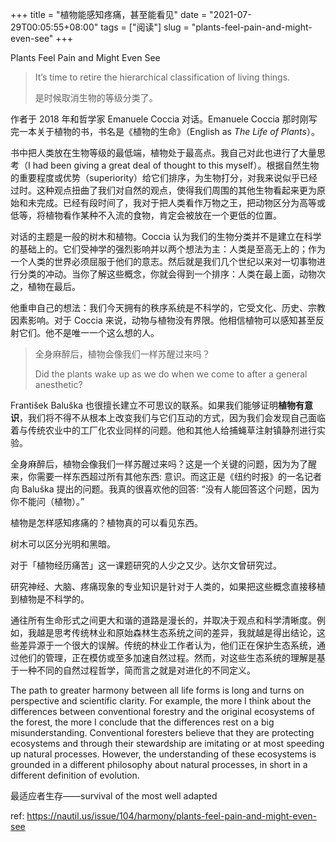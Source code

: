 +++
title = "植物能感知疼痛，甚至能看见"
date = "2021-07-29T00:05:55+08:00"
tags = ["阅读"]
slug = "plants-feel-pain-and-might-even-see"
+++

Plants Feel Pain and Might Even See

> It’s time to retire the hierarchical classification of living things.
>
> 是时候取消生物的等级分类了。

作者于 2018 年和哲学家 Emanuele Coccia 对话。Emanuele Coccia 那时刚写完一本关于植物的书，书名是《植物的生命》（English as _The Life of Plants_）。

书中把人类放在生物等级的最低端，植物处于最高点。我自己对此也进行了大量思考（I had been giving a great deal of thought to this myself）。根据自然生物的重要程度或优势（superiority）给它们排序，为生物打分，对我来说似乎已经过时。这种观点扭曲了我们对自然的观点，使得我们周围的其他生物看起来更为原始和未完成。已经有段时间了，我对于把人类看作万物之王，把动物区分为高等或低等，将植物看作某种不入流的食物，肯定会被放在一个更低的位置。

对话的主题是一般的树木和植物。Coccia 认为我们的生物分类并不是建立在科学的基础上的。它们受神学的强烈影响并以两个想法为主：人类是至高无上的；作为一个人类的世界必须屈服于他们的意志。然后就是我们几个世纪以来对一切事物进行分类的冲动。当你了解这些概念，你就会得到一个排序：人类在最上面，动物次之，植物在最后。

他重申自己的想法：我们今天拥有的秩序系统是不科学的，它受文化、历史、宗教因素影响。对于 Coccia 来说，动物与植物没有界限。他相信植物可以感知甚至反射它们。他不是唯一一个这么想的人。

> 全身麻醉后，植物会像我们一样苏醒过来吗？
>
> Did the plants wake up as we do when we come to after a general anesthetic?

František Baluška 也很擅长建立不可思议的联系。如果我们能够证明**植物有意识**，我们将不得不从根本上改变我们与它们互动的方式，因为我们会发现自己面临着与传统农业中的工厂化农业同样的问题。他和其他人给捕蝇草注射镇静剂进行实验。

全身麻醉后，植物会像我们一样苏醒过来吗？这是一个关键的问题，因为为了醒来，你需要一样东西超过所有其他东西: 意识。而这正是《纽约时报》的一名记者向 Baluška 提出的问题。我真的很喜欢他的回答: “没有人能回答这个问题，因为你不能问（植物）。”

植物是怎样感知疼痛的？植物真的可以看见东西。

树木可以区分光明和黑暗。

对于「植物经历痛苦」这一课题研究的人少之又少。达尔文曾研究过。

研究神经、大脑、疼痛现象的专业知识是针对于人类的，如果把这些概念直接移植到植物是不科学的。

通往所有生命形式之间更大和谐的道路是漫长的，并取决于观点和科学清晰度。例如，我越是思考传统林业和原始森林生态系统之间的差异，我就越是得出结论，这些差异源于一个很大的误解。传统的林业工作者认为，他们正在保护生态系统，通过他们的管理，正在模仿或至多加速自然过程。然而，对这些生态系统的理解是基于一种不同的自然过程哲学，简而言之就是对进化的不同定义。

The path to greater harmony between all life forms is long and turns on perspective and scientific clarity. For example, the more I think about the differences between conventional forestry and the original ecosystems of the forest, the more I conclude that the differences rest on a big misunderstanding. Conventional foresters believe that they are protecting ecosystems and through their stewardship are imitating or at most speeding up natural processes. However, the understanding of these ecosystems is grounded in a different philosophy about natural processes, in short in a different definition of evolution.

最适应者生存——survival of the most well adapted

ref: <https://nautil.us/issue/104/harmony/plants-feel-pain-and-might-even-see>
